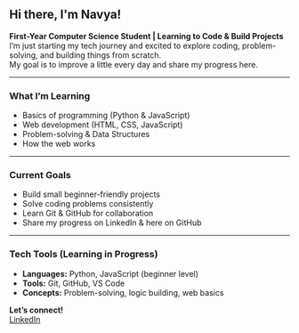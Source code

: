 ## Hi there, I'm Navya! 
**First-Year Computer Science Student | Learning to Code & Build Projects**  
I’m just starting my tech journey and excited to explore coding, problem-solving, and building things from scratch.  
My goal is to improve a little every day and share my progress here.

---

###  What I’m Learning
- Basics of programming (Python & JavaScript)
- Web development (HTML, CSS, JavaScript)
- Problem-solving & Data Structures
- How the web works

---

### Current Goals
- Build small beginner-friendly projects
- Solve coding problems consistently
- Learn Git & GitHub for collaboration
- Share my progress on LinkedIn & here on GitHub

---

### Tech Tools (Learning in Progress)
- **Languages:** Python, JavaScript (beginner level)
- **Tools:** Git, GitHub, VS Code
- **Concepts:** Problem-solving, logic building, web basics


**Let’s connect!**  
[LinkedIn](https://www.linkedin.com/in/navya-dixit)


